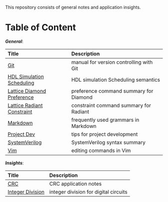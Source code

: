 This repository consists of general notes and application insights.


# Table of Content

***General***:

|Title                                                                  |Description                                |
|:---                                                                   |:---                                       |
|[Git](./general/git.md)                                                |manual for version controlling with Git    |
|[HDL Simulation Scheduling](./general/hdl_sim_scheduling.md)           |HDL simulation Scheduling semantics        |
|[Lattice Diamond Preference](./general/lattice_diamond_preference.md)  |preference command summary for Diamond     |
|[Lattice Radiant Constraint](./general/lattice_radiant_constraint.md)  |constraint command summary for Radiant     |
|[Markdown](./general/markdown.md)                                      |frequently used grammars in Markdown       |
|[Project Dev](./general/pj_dev.md)                                     |tips for project development               |
|[SystemVerilog](./general/systemverilog.md)                            |SystemVerilog syntax summary               |
|[Vim](./general/vim_editing.md)                                        |editing commands in Vim                    |

***Insights***:

|Title                                      |Description                            |
|:---                                       |:---                                   |
|[CRC](./insight/crc.md)                    |CRC application notes                  |
|[Integer Division](./insight/int_div.md)   |integer division for digital circuits  |


